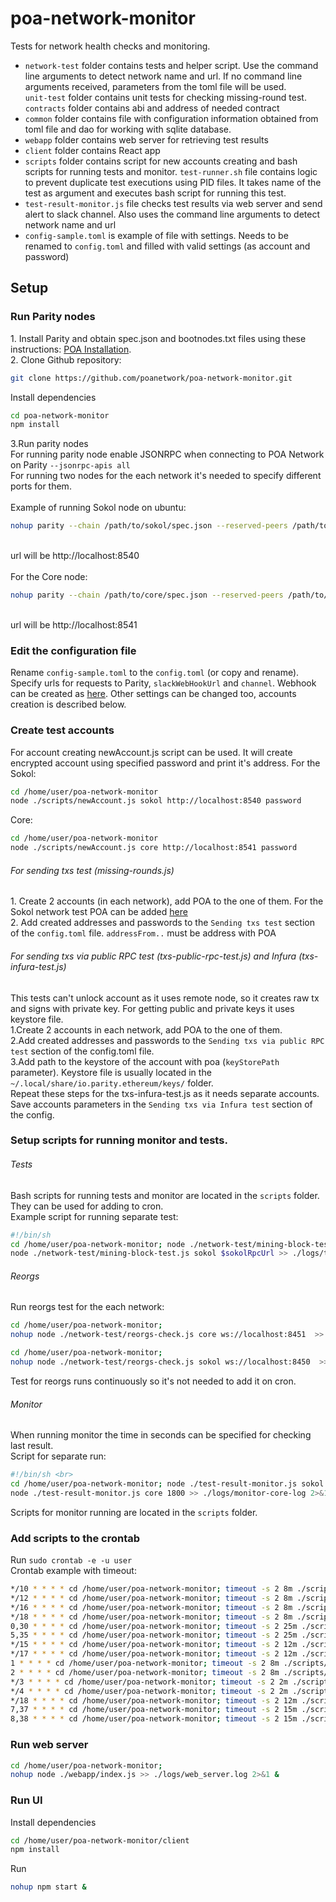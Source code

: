 # poa-network-monitor

Tests for network health checks and monitoring.
<br>
<ul>
<li><code>network-test</code> folder contains tests and helper script.
Use the command line arguments to detect network name and url.
If no command line arguments received, parameters from the toml file will be used. <br>
<code>unit-test</code> folder contains unit tests for checking missing-round test. <br>
<code>contracts</code> folder contains abi and address of needed contract
</li>
<li><code>common</code> folder contains file with configuration information obtained from toml file and dao
for working with sqlite database.
</li>
<li><code>webapp</code> folder contains web server for retrieving test results
</li>
<li><code>client</code> folder contains React app
</li>
<li><code>scripts</code> folder contains script for new accounts creating and bash scripts for running tests and monitor.
<code>test-runner.sh</code> file contains logic to prevent duplicate test executions using PID files.
 It takes name of the test as argument and executes bash script for running this test.
</li>
<li><code>test-result-monitor.js</code> file checks test results via web server and send alert to slack channel.
Also uses the command line arguments to detect network name and url</li>
<li><code>config-sample.toml</code> is example of file with settings. Needs to be renamed to <code>config.toml</code>
and filled with valid settings (as account and password)  </li>
</ul>
<h2>Setup</h2>

<h3>Run Parity nodes</h3>
1. Install Parity and obtain spec.json and bootnodes.txt files using these instructions: <a href="https://github.com/poanetwork/wiki/wiki/POA-Installation">POA Installation</a>.<br>
2. Clone Github repository:

```sh
git clone https://github.com/poanetwork/poa-network-monitor.git
```
Install dependencies <br>

```sh
cd poa-network-monitor
npm install
```
3.Run parity nodes <br>
For running parity node enable JSONRPC when connecting to POA Network on Parity <code>--jsonrpc-apis all</code><br>
For running two nodes for the each network it's needed to specify different ports for them. <br><br>
Example of running Sokol node on ubuntu:<br>

```sh
nohup parity --chain /path/to/sokol/spec.json --reserved-peers /path/to/sokol/bootnodes.txt --jsonrpc-apis all --port 30300 --jsonrpc-port 8540 --ws-port 8450 --ui-port 8180 --no-ipc > parity-sokol.log 2>&1 &
```

<br>url will be http://localhost:8540<br><br>
For the Core node:<br>

```sh
nohup parity --chain /path/to/core/spec.json --reserved-peers /path/to/core/bootnodes.txt --jsonrpc-apis all --port 30301 --jsonrpc-port 8541 --ws-port 8451 --ui-port 8181 --no-ipc > parity-core.log 2>&1 &
```

<br>url will be http://localhost:8541

<h3>Edit the configuration file</h3>
Rename <code>config-sample.toml</code> to the <code>config.toml</code> (or copy and rename).
Specify urls for requests to Parity, <code>slackWebHookUrl</code> and <code>channel</code>.
Webhook can be created as <a href="https://get.slack.help/hc/en-us/articles/115005265063-Incoming-WebHooks-for-Slack">here</a>.
Other settings can be changed too, accounts creation is described below.

<h3>Create test accounts</h3>
For account creating newAccount.js script can be used.
It will create encrypted account using specified password and print it's address.
For the Sokol:

```sh
cd /home/user/poa-network-monitor
node ./scripts/newAccount.js sokol http://localhost:8540 password
```
Core:
```sh
cd /home/user/poa-network-monitor
node ./scripts/newAccount.js core http://localhost:8541 password
```

<h6>For sending txs test (missing-rounds.js)</h6>
1. Create 2 accounts (in each network), add POA to the one of them. For the Sokol network test POA can be added <a href="https://faucet-sokol.herokuapp.com/">here</a> <br>
2. Add created addresses and passwords to the <code>Sending txs test</code> section of the <code>config.toml</code> file. <code>addressFrom..</code> must be address with POA

<h6>For sending txs via public RPC test (txs-public-rpc-test.js) and Infura (txs-infura-test.js)</h6>
 This tests can't unlock account as it uses remote node, so it creates raw tx and signs with private key. For getting public and private keys it uses keystore file. <br>
1.Create 2 accounts in each network, add POA to the one of them. <br>
2.Add created addresses and passwords to the <code>Sending txs via public RPC test</code> section of the config.toml file. <br>
3.Add path to the keystore of the account with poa (<code>keyStorePath</code> parameter).
 Keystore file is usually located in the <code>~/.local/share/io.parity.ethereum/keys/</code> folder.
<br>
Repeat these steps for the txs-infura-test.js as it needs separate accounts. Save accounts parameters in the <code>Sending txs via Infura test</code>
section of the config.

<h3>Setup scripts for running monitor and tests. </h3>
<h6>Tests</h6>
Bash scripts for running tests and monitor are located in the <code>scripts</code> folder. They can be used for adding to cron. <br>
Example script for running separate test: <br>

```sh
#!/bin/sh
cd /home/user/poa-network-monitor; node ./network-test/mining-block-test.js core $coreRpcUrl >> ./logs/txs-core-log 2>&1;
node ./network-test/mining-block-test.js sokol $sokolRpcUrl >> ./logs/txs-sokol-log 2>&1;
```

<h6>Reorgs</h6>
Run reorgs test for the each network:

```sh
cd /home/user/poa-network-monitor;
nohup node ./network-test/reorgs-check.js core ws://localhost:8451  >> ./logs/reorgs_core.log 2>&1 &
```

```sh
cd /home/user/poa-network-monitor;
nohup node ./network-test/reorgs-check.js sokol ws://localhost:8450  >> ./logs/reorgs_sokol.log 2>&1 &
```
Test for reorgs runs continuously so it's not needed to add it on cron.

<h6>Monitor</h6>
When running monitor the time in seconds can be specified for checking last result. <br>
Script for separate run:

```sh
#!/bin/sh <br>
cd /home/user/poa-network-monitor; node ./test-result-monitor.js sokol 1800 >> ./logs/monitor-sokol-log 2>&1;
node ./test-result-monitor.js core 1800 >> ./logs/monitor-core-log 2>&1
```
Scripts for monitor running are located in the <code>scripts</code> folder.

<h3>Add scripts to the crontab </h3>
Run <code>sudo crontab -e -u user</code> <br>
Crontab example with timeout:

```sh
*/10 * * * * cd /home/user/poa-network-monitor; timeout -s 2 8m ./scripts/test-runner.sh missing-rounds-sokol
*/12 * * * * cd /home/user/poa-network-monitor; timeout -s 2 8m ./scripts/test-runner.sh missing-rounds-core
*/16 * * * * cd /home/user/poa-network-monitor; timeout -s 2 8m ./scripts/test-runner.sh mining-reward-sokol
*/18 * * * * cd /home/user/poa-network-monitor; timeout -s 2 8m ./scripts/test-runner.sh mining-reward-core
0,30 * * * * cd /home/user/poa-network-monitor; timeout -s 2 25m ./scripts/test-runner.sh txs-sokol
5,35 * * * * cd /home/user/poa-network-monitor; timeout -s 2 25m ./scripts/test-runner.sh txs-core
*/15 * * * * cd /home/user/poa-network-monitor; timeout -s 2 12m ./scripts/test-runner.sh txs-public-rpc-sokol
*/17 * * * * cd /home/user/poa-network-monitor; timeout -s 2 12m ./scripts/test-runner.sh txs-public-rpc-core
1 * * * * cd /home/user/poa-network-monitor; timeout -s 2 8m ./scripts/test-runner.sh reward-transfer-sokol
2 * * * * cd /home/user/poa-network-monitor; timeout -s 2 8m ./scripts/test-runner.sh reward-transfer-core
*/3 * * * * cd /home/user/poa-network-monitor; timeout -s 2 2m ./scripts/test-runner.sh reward-by-block-core
*/4 * * * * cd /home/user/poa-network-monitor; timeout -s 2 2m ./scripts/test-runner.sh reward-by-block-sokol
*/18 * * * * cd /home/user/poa-network-monitor; timeout -s 2 12m ./scripts/test-runner.sh txs-infura-core
7,37 * * * * cd /home/user/poa-network-monitor; timeout -s 2 15m ./scripts/test-runner.sh monitor-sokol
8,38 * * * * cd /home/user/poa-network-monitor; timeout -s 2 15m ./scripts/test-runner.sh monitor-core

```

<h3>Run web server </h3>

```sh
cd /home/user/poa-network-monitor;
nohup node ./webapp/index.js >> ./logs/web_server.log 2>&1 &
```

<h3>Run UI </h3>

Install dependencies <br>

```sh
cd /home/user/poa-network-monitor/client
npm install
```

Run

```sh
nohup npm start &
```
